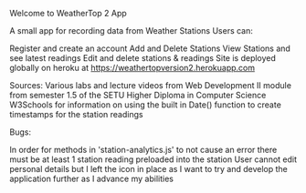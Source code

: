 Welcome to WeatherTop 2 App

A small app for recording data from Weather Stations
Users can:

Register and create an account
Add and Delete Stations View Stations and see latest readings
Edit and delete stations & readings
Site is deployed globally on heroku at https://weathertopversion2.herokuapp.com

Sources: Various labs and lecture videos from Web Development II module from semester 1.5 of the SETU Higher Diploma in Computer Science 
W3Schools for information on using the built in Date() function to create timestamps for the station readings

Bugs:

In order for methods in 'station-analytics.js' to not cause an error there must be at least 1 station reading preloaded into the station User cannot edit personal details but I left the icon in place as I want to try and develop the application further as I advance my abilities